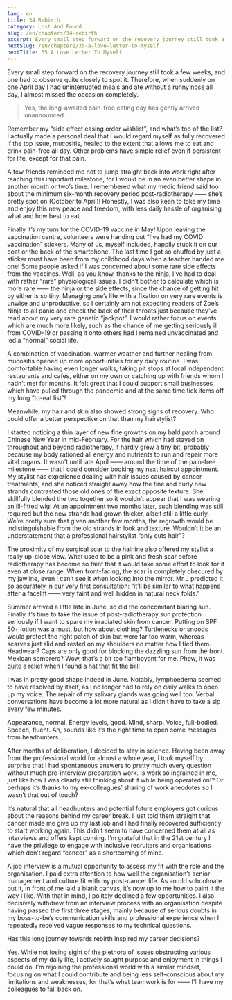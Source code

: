 ```yaml
---
lang: en
title: 34 Rebirth
category: Lost And Found
slug: /en/chapters/34-rebirth
excerpt: Every small step forward on the recovery journey still took a few weeks, and one had to observe quite closely to spot it.
nextSlug: /en/chapters/35-a-love-letter-to-myself
nextTitle: 35 A Love Letter To Myself
---
```


Every small step forward on the recovery journey still took a few weeks, and one had to observe quite closely to spot it. Therefore, when suddenly on one April day I had uninterrupted meals and ate without a runny nose all day, I almost missed the occasion completely.
 
>Yes, the long-awaited pain-free eating day has gently arrived unannounced.

Remember my “side effect easing order wishlist”, and what’s top of the list? I actually made a personal deal that I would regard myself as fully recovered if the top issue, mucositis, healed to the extent that allows me to eat and drink pain-free all day. Other problems have simple relief even if persistent for life, except for that pain.
 
A few friends reminded me not to jump straight back into work right after reaching this important milestone, for I would be in an even better shape in another month or two’s time. I remembered what my medic friend said too about the minimum six-month recovery period post-radiotherapy —— she’s pretty spot on (October to April)! Honestly, I was also keen to take my time and enjoy this new peace and freedom, with less daily hassle of organising what and how best to eat. 
 
Finally it’s my turn for the COVID-19 vaccine in May! Upon leaving the vaccination centre, volunteers were handing out “I’ve had my COVID vaccination” stickers. Many of us, myself included, happily stuck it on our coat or the back of the smartphone. The last time I got so chuffed by just a sticker must have been from my childhood days when a teacher handed me one! Some people asked if I was concerned about some rare side effects from the vaccines. Well, as you know, thanks to the ninja, I’ve had to deal with rather “rare” physiological issues. I didn’t bother to calculate which is more rare —— the ninja or the side effects, since the chance of getting hit by either is so tiny. Managing one’s life with a fixation on very rare events is unwise and unproductive, so I certainly am not expecting readers of Zoe’s Ninja to all panic and check the back of their throats just because they’ve read about my very rare genetic “jackpot”. I would rather focus on events which are much more likely, such as the chance of me getting seriously ill from COVID-19 or passing it onto others had I remained unvaccinated and led a “normal” social life.
 
A combination of vaccination, warmer weather and further healing from mucositis opened up more opportunities for my daily routine. I was comfortable having even longer walks, taking pit stops at local independent restaurants and cafes, either on my own or catching up with friends whom I hadn’t met for months. It felt great that I could support small businesses which have pulled through the pandemic and at the same time tick items off my long “to-eat list”!
 
Meanwhile, my hair and skin also showed strong signs of recovery. Who could offer a better perspective on that than my hairstylist?
 
I started noticing a thin layer of new fine growths on my bald patch around Chinese New Year in mid-February. For the hair which had stayed on throughout and beyond radiotherapy, it hardly grew a tiny bit, probably because my body rationed all energy and nutrients to run and repair more vital organs. It wasn’t until late April —— around the time of the pain-free milestone —— that I could consider booking my next haircut appointment. My stylist has experience dealing with hair issues caused by cancer treatments, and she noticed straight away how the fine and curly new strands contrasted those old ones of the exact opposite texture. She skillfully blended the two together so it wouldn’t appear that I was wearing an ill-fitted wig! At an appointment two months later, such blending was still required but the new strands had grown thicker, albeit still a little curly. We’re pretty sure that given another few months, the regrowth would be indistinguishable from the old strands in look and texture. Wouldn’t it be an understatement that a professional hairstylist “only cuts hair”?
 
The proximity of my surgical scar to the hairline also offered my stylist a really up-close view. What used to be a pink and fresh scar before radiotherapy has become so faint that it would take some effort to look for it even at close range. When front-facing, the scar is completely obscured by my jawline, even I can’t see it when looking into the mirror. Mr J predicted it so accurately in our very first consultation: “it’ll be similar to what happens after a facelift —— very faint and well hidden in natural neck folds.”
 
Summer arrived a little late in June, so did the concomitant blaring sun. Finally it’s time to take the issue of post-radiotherapy sun protection seriously if I want to spare my irradiated skin from cancer. Putting on SPF 50+ lotion was a must, but how about clothing? Turtlenecks or snoods would protect the right patch of skin but were far too warm, whereas scarves just slid and rested on my shoulders no matter how I tied them. Headwear? Caps are only good for blocking the dazzling sun from the front. Mexican sombrero? Wow, that’s a bit too flamboyant for me. Phew, it was quite a relief when I found a hat that fit the bill!
 
I was in pretty good shape indeed in June. Notably, lymphoedema seemed to have resolved by itself, as I no longer had to rely on daily walks to open up my voice. The repair of my salivary glands was going well too. Verbal conversations have become a lot more natural as I didn’t have to take a sip every few minutes.
 
Appearance, normal. Energy levels, good. Mind, sharp. Voice, full-bodied. Speech, fluent. Ah, sounds like it’s the right time to open some messages from headhunters......
 
After months of deliberation, I decided to stay in science. Having been away from the professional world for almost a whole year, I took myself by surprise that I had spontaneous answers to pretty much every question without much pre-interview preparation work. Is work so ingrained in me, just like how I was clearly still thinking about it while being operated on!? Or perhaps it’s thanks to my ex-colleagues’ sharing of work anecdotes so I wasn’t that out of touch?
 
It’s natural that all headhunters and potential future employers got curious about the reasons behind my career break. I just told them straight that cancer made me give up my last job and I had finally recovered sufficiently to start working again. This didn’t seem to have concerned them at all as interviews and offers kept coming. I’m grateful that in the 21st century I have the privilege to engage with inclusive recruiters and organisations which don’t regard “cancer” as a shortcoming of mine.
 
A job interview is a mutual opportunity to assess my fit with the role and the organisation. I paid extra attention to how well the organisation’s senior management and culture fit with my post-cancer life. As an old schoolmate put it, in front of me laid a blank canvas, it’s now up to me how to paint it the way I like. With that in mind, I politely declined a few opportunities. I also decisively withdrew from an interview process with an organisation despite having passed the first three stages, mainly because of serious doubts in my boss-to-be’s communication skills and professional experience when I repeatedly received vague responses to my technical questions.
 
Has this long journey towards rebirth inspired my career decisions?

Yes. While not losing sight of the plethora of issues obstructing various aspects of my daily life, I actively sought purpose and enjoyment in things I could do. I’m rejoining the professional world with a similar mindset, focusing on what I could contribute and being less self-conscious about my limitations and weaknesses, for that’s what teamwork is for —— I’ll have my colleagues to fall back on.